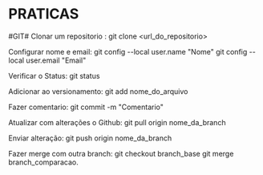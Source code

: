 # PRATICAS
#GIT#
Clonar um repositorio : git clone <url_do_repositorio>

Configurar nome e email: git config --local user.name "Nome"
git config --local user.email "Email"

Verificar o Status: git status

Adicionar ao versionamento: git add nome_do_arquivo

Fazer comentario: git commit -m "Comentario"

Atualizar com alterações o Github: git pull origin nome_da_branch

Enviar alteração: git push origin nome_da_branch

Fazer merge com outra branch: git checkout branch_base
git merge branch_comparacao.
